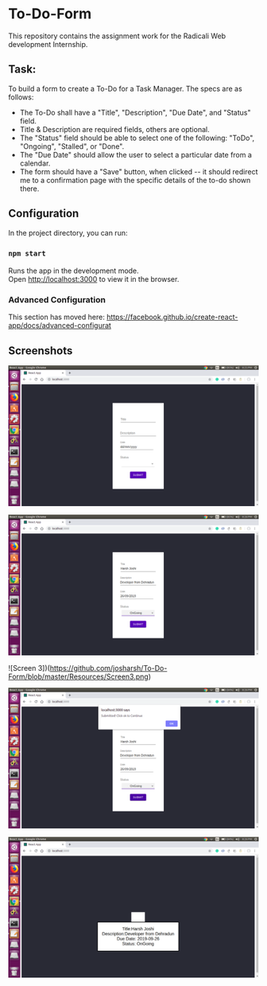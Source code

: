 # To-Do-Form
This repository contains the assignment work for the Radicali Web development Internship. 

## Task:
To build a form to create a To-Do for a Task Manager. The specs are as follows:
* The To-Do shall have a "Title", "Description", "Due Date", and "Status" field.
* Title & Description are required fields, others are optional.
* The "Status" field should be able to select one of the following: "ToDo", "Ongoing", "Stalled", or "Done".
* The "Due Date" should allow the user to select a particular date from a calendar.
* The form should have a "Save" button, when clicked -- it should redirect me to a confirmation page with the specific details of the to-do shown there.


## Configuration

In the project directory, you can run:

### `npm start`

Runs the app in the development mode.<br>
Open [http://localhost:3000](http://localhost:3000) to view it in the browser.

### Advanced Configuration

This section has moved here: https://facebook.github.io/create-react-app/docs/advanced-configurat

## Screenshots
![Screen 1](https://github.com/josharsh/To-Do-Form/blob/master/Resources/screen1.png)

![Screen 2](https://github.com/josharsh/To-Do-Form/blob/master/Resources/Screen2.png)

![Screen 3])(https://github.com/josharsh/To-Do-Form/blob/master/Resources/Screen3.png)

![Screen 4](https://github.com/josharsh/To-Do-Form/blob/master/Resources/Screen4.png)

![Screen 5](https://github.com/josharsh/To-Do-Form/blob/master/Resources/Screen5.png)
